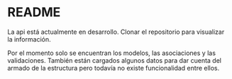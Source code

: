 # README

La api está actualmente en desarrollo. Clonar el repositorio para visualizar la información.

Por el momento solo se encuentran los modelos, las asociaciones y las validaciones. También están cargados algunos datos para dar cuenta del armado de la estructura pero todavía no existe funcionalidad entre ellos. 
